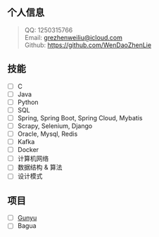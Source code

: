 ## 个人信息 
> QQ: 1250315766    
> Email: grezhenweiliu@icloud.com  
> Github: https://github.com/WenDaoZhenLie

## 技能
- [ ] C
- [ ] Java
- [ ] Python  
- [ ] SQL
- [ ] Spring, Spring Boot, Spring Cloud, Mybatis
- [ ] Scrapy, Selenium, Django
- [ ] Oracle, Mysql, Redis
- [ ] Kafka
- [ ] Docker
- [ ] 计算机网络
- [ ] 数据结构 & 算法
- [ ] 设计模式

## 项目
- [ ] [Gunyu](https://github.com/WenDaoZhenLie/gunyu.git)
- [ ] Bagua